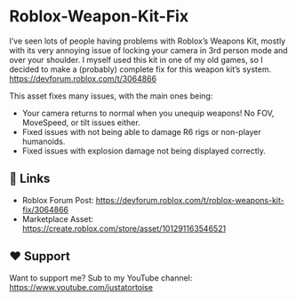 # Roblox-Weapon-Kit-Fix
I’ve seen lots of people having problems with Roblox’s Weapons Kit, mostly with its very annoying issue of locking your camera in 3rd person mode and over your shoulder. I myself used this kit in one of my old games, so I decided to make a (probably) complete fix for this weapon kit’s system. https://devforum.roblox.com/t/3064866

This asset fixes many issues, with the main ones being:
- Your camera returns to normal when you unequip weapons! No FOV, MoveSpeed, or tilt issues either.
- Fixed issues with not being able to damage R6 rigs or non-player humanoids.
- Fixed issues with explosion damage not being displayed correctly.

## 🔗 Links
- Roblox Forum Post: https://devforum.roblox.com/t/roblox-weapons-kit-fix/3064866
- Marketplace Asset: https://create.roblox.com/store/asset/101291163546521

## ♥️ Support
Want to support me? Sub to my YouTube channel: https://www.youtube.com/justatortoise
